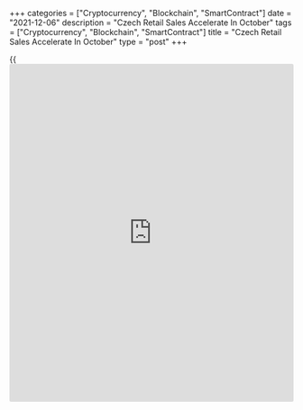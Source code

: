 +++
categories = ["Cryptocurrency", "Blockchain", "SmartContract"]
date = "2021-12-06"
description = "Czech Retail Sales Accelerate In October"
tags = ["Cryptocurrency", "Blockchain", "SmartContract"]
title = "Czech Retail Sales Accelerate In October"
type = "post"
+++

{{<iframe id="large-banner" src="https://www.bounty.group/#slide=28.0" width="100%" height="600" scrolling="no" style="border: 0px solid rgb(216, 221, 230); border-radius: 3px;">}}

The Czech retail sales accelerated in October, data from the Czech
Statistical Office showed on Monday.

Retail sales accelerated by a working-day 7.2 percent year-on-year in
October, following a 3.5 percent growth in September.

On an unadjusted basis, retail sales gained 5.6 percent annually in
October. Economists had expected a 4.0 percent growth.

On a month-on-month basis, retail sales excluding automobile trade rose
a seasonally adjusted 1.4 percent in October.

Sales of non-food rose 1.9 percent and sales of food goods gained 0.2
percent. Sales of automotive fuel increased 2.6 percent.

For comments and feedback [contact](https://www.playgroundfx.com/contact/): editorial@rtt[news](https://www.letsplayfx.com/blog/forex-news-website/).com

[Economic News][1]

 **What parts of the world are seeing the best (and worst) economic
performances lately? Click[here][2] to check out our [Econ Scorecard][2]
and find out! See up-to-the-moment [ranking](https://www.playgroundfx.com/blog/crypto-exchange-ranking/)s for the best and worst
performers in [GDP][3], [unemployment rate][4], [inflation][5] and much
more.**

   1. www.rtt[news](https://www.letsplayfx.com/blog/forex-news-website/).com/Content/EconomicNews.aspx
   2. www.rtt[news](https://www.letsplayfx.com/blog/forex-news-website/).com/economic-scorecard/world-rank/industrial-production/highest-performance.aspx
   3. www.rtt[news](https://www.letsplayfx.com/blog/forex-news-website/).com/economic-scorecard/world-rank/GDP/highest-performance.aspx
   4. www.rtt[news](https://www.letsplayfx.com/blog/forex-news-website/).com/economic-scorecard/world-rank/unemployment-rate/lowest-performance.aspx
   5. www.rtt[news](https://www.letsplayfx.com/blog/forex-news-website/).com/economic-scorecard/world-rank/CPI/highest-performance.aspx